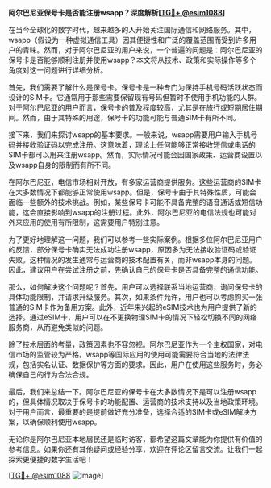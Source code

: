 **阿尔巴尼亚保号卡是否能注册wsapp？深度解析[[TG💪+ @esim1088](https://t.me/s/esim1088)]**

在当今全球化的数字时代，越来越多的人开始关注国际通信和网络服务。其中，wsapp（假设为一种虚拟通信工具）因其便捷性和广泛的覆盖范围而受到许多用户的青睐。然而，对于阿尔巴尼亚的用户来说，一个普遍的问题是：阿尔巴尼亚的保号卡是否能够顺利注册并使用wsapp？本文将从技术、政策和实际操作等多个角度对这一问题进行详细分析。

首先，我们需要了解什么是保号卡。保号卡是一种专门为保持手机号码活跃状态而设计的SIM卡。它通常用于那些需要保留现有号码但暂时不使用手机功能的人群。对于阿尔巴尼亚的用户而言，保号卡的普及程度较高，尤其是在旅行或短期居住期间。然而，由于其特殊的用途，保号卡的功能可能与普通SIM卡有所不同。

接下来，我们来探讨wsapp的基本要求。一般来说，wsapp需要用户输入手机号码并接收验证码以完成注册。这意味着，理论上任何能够正常接收短信或电话的SIM卡都可以用来注册wsapp。然而，实际情况可能会因国家政策、运营商设置以及wsapp自身的限制而有所不同。

在阿尔巴尼亚，电信市场相对开放，有多家运营商提供服务。这些运营商的SIM卡在大多数情况下都能够正常使用wsapp。但是，保号卡由于其特殊性质，可能会面临一些额外的技术挑战。例如，某些保号卡可能不具备完整的语音通话或短信功能，这会直接影响到wsapp的注册过程。此外，阿尔巴尼亚的电信法规也可能对外来应用的使用有所限制，这需要用户特别注意。

为了更好地理解这一问题，我们可以参考一些实际案例。根据多位阿尔巴尼亚用户的反馈，部分保号卡确实无法成功注册wsapp，原因多为无法接收验证码或验证失败。这种情况的发生通常与运营商的技术配置有关，而非wsapp本身的问题。因此，建议用户在尝试注册之前，先确认自己的保号卡是否具备完整的通信功能。

那么，如何解决这个问题呢？首先，用户可以选择联系当地运营商，询问保号卡的具体功能限制，并请求升级服务。其次，如果条件允许，用户也可以考虑购买一张普通的SIM卡作为备用方案。此外，近年来兴起的eSIM技术也为用户提供了新的选择。通过eSIM卡，用户可以在不更换物理SIM卡的情况下轻松切换不同的网络服务商，从而避免类似的问题。

除了技术层面的考量，政策因素也不容忽视。阿尔巴尼亚作为一个主权国家，对电信市场的监管较为严格。wsapp等国际应用的使用可能需要符合当地的法律法规，包括实名认证、数据保护等方面的要求。因此，用户在使用这些服务时，务必确保自己的行为合法合规。

最后，我们来总结一下。阿尔巴尼亚的保号卡在大多数情况下是可以注册wsapp的，但具体情况取决于保号卡的功能配置、运营商的技术支持以及当地政策环境。对于用户而言，最重要的是提前做好充分准备，选择合适的SIM卡或eSIM解决方案，以确保顺利使用wsapp。

无论你是阿尔巴尼亚本地居民还是临时访客，都希望这篇文章能为你提供有价值的参考信息。如果你还有其他疑问或经验分享，欢迎在评论区留言交流。让我们一起探索更便捷的数字生活吧！

[[TG💪+ @esim1088](https://t.me/s/esim1088) ![Image](https://i.postimg.cc/4NQfJmqS/Snipaste-2025-05-13-00-14-12.png)]